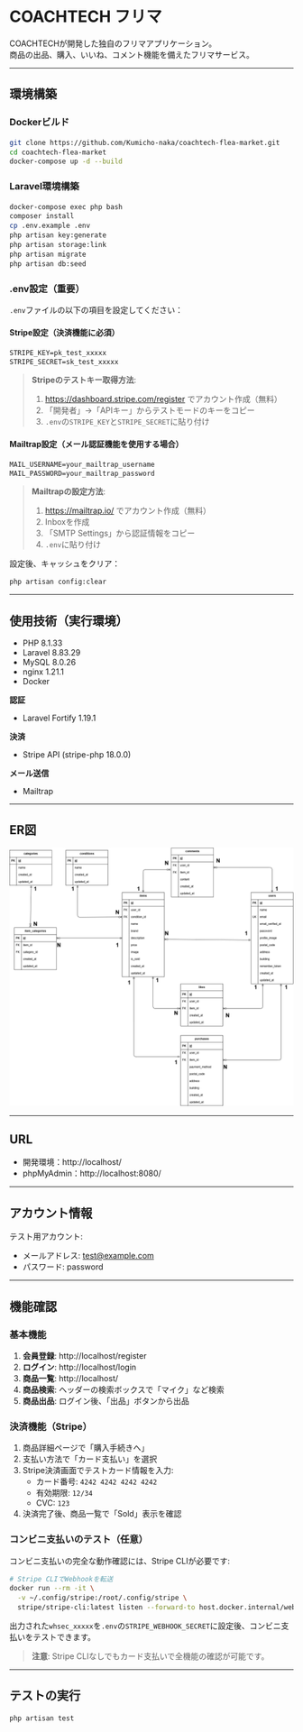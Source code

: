 # COACHTECH フリマ

COACHTECHが開発した独自のフリマアプリケーション。  
商品の出品、購入、いいね、コメント機能を備えたフリマサービス。

---

## 環境構築

### Dockerビルド
```bash
git clone https://github.com/Kumicho-naka/coachtech-flea-market.git
cd coachtech-flea-market
docker-compose up -d --build
```

### Laravel環境構築
```bash
docker-compose exec php bash
composer install
cp .env.example .env
php artisan key:generate
php artisan storage:link
php artisan migrate
php artisan db:seed
```

### .env設定（重要）

`.env`ファイルの以下の項目を設定してください：

#### Stripe設定（決済機能に必須）
```env
STRIPE_KEY=pk_test_xxxxx
STRIPE_SECRET=sk_test_xxxxx
```

> **Stripeのテストキー取得方法**:
> 1. https://dashboard.stripe.com/register でアカウント作成（無料）
> 2. 「開発者」→「APIキー」からテストモードのキーをコピー
> 3. `.env`の`STRIPE_KEY`と`STRIPE_SECRET`に貼り付け

#### Mailtrap設定（メール認証機能を使用する場合）
```env
MAIL_USERNAME=your_mailtrap_username
MAIL_PASSWORD=your_mailtrap_password
```

> **Mailtrapの設定方法**:
> 1. https://mailtrap.io/ でアカウント作成（無料）
> 2. Inboxを作成
> 3. 「SMTP Settings」から認証情報をコピー
> 4. `.env`に貼り付け

設定後、キャッシュをクリア：
```bash
php artisan config:clear
```

---

## 使用技術（実行環境）
- PHP 8.1.33
- Laravel 8.83.29
- MySQL 8.0.26
- nginx 1.21.1
- Docker

**認証**
- Laravel Fortify 1.19.1

**決済**
- Stripe API (stripe-php 18.0.0)

**メール送信**
- Mailtrap

---

## ER図
![ER図](docs/erd.png)

---

## URL
- 開発環境：http://localhost/
- phpMyAdmin：http://localhost:8080/

---

## アカウント情報
テスト用アカウント:
- メールアドレス: test@example.com
- パスワード: password

---

## 機能確認

### 基本機能
1. **会員登録**: http://localhost/register
2. **ログイン**: http://localhost/login
3. **商品一覧**: http://localhost/
4. **商品検索**: ヘッダーの検索ボックスで「マイク」など検索
5. **商品出品**: ログイン後、「出品」ボタンから出品

### 決済機能（Stripe）
1. 商品詳細ページで「購入手続きへ」
2. 支払い方法で「カード支払い」を選択
3. Stripe決済画面でテストカード情報を入力:
   - カード番号: `4242 4242 4242 4242`
   - 有効期限: `12/34`
   - CVC: `123`
4. 決済完了後、商品一覧で「Sold」表示を確認

### コンビニ支払いのテスト（任意）
コンビニ支払いの完全な動作確認には、Stripe CLIが必要です:

```bash
# Stripe CLIでWebhookを転送
docker run --rm -it \
  -v ~/.config/stripe:/root/.config/stripe \
  stripe/stripe-cli:latest listen --forward-to host.docker.internal/webhook/stripe
```

出力された`whsec_xxxxx`を`.env`の`STRIPE_WEBHOOK_SECRET`に設定後、コンビニ支払いをテストできます。

> **注意**: Stripe CLIなしでもカード支払いで全機能の確認が可能です。

---

## テストの実行
```bash
php artisan test
```